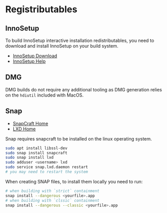 # Registributables

## InnoSetup

To build InnoSetup interactive installation redistributables, you need to download and install InnoSetup on your build system.

- [InnoSetup Download](https://jrsoftware.org/isdl.php)
- [InnoSetup Help](https://jrsoftware.org/ishelp/index.php)

## DMG

DMG builds do not require any additional tooling as DMG generation relies on the `hdiutil` included with MacOS.

## Snap

- [SnapCraft Home](https://snapcraft.io/install/snapcraft/ubuntu)
- [LXD Home](https://linuxcontainers.org/lxd/getting-started-cli/) 

Snap requires snapcraft to be installed on the linux operating system.

```bash
sudo apt install libssl-dev
sudo snap install snapcraft
sudo snap install lxd
sudo adduser <username> lxd
sudo service snap.lxd.daemon restart
# you may need to restart the system
```

When creating SNAP files, to install them locally you need to run:
```bash
# when building with `strict` containment
snap install --dangerous <yourfile>.app
# when building with `clssic` containment
snap install --dangerous --classic <yourfile>.app
```
